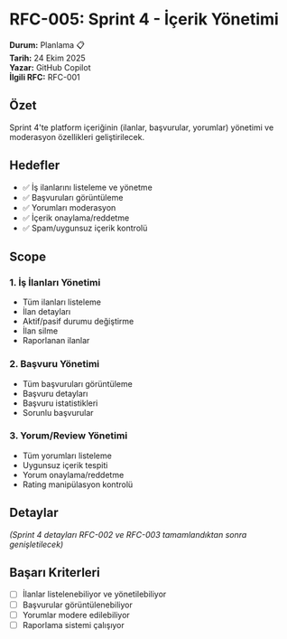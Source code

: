 # RFC-005: Sprint 4 - İçerik Yönetimi

**Durum:** Planlama 📋  
**Tarih:** 24 Ekim 2025  
**Yazar:** GitHub Copilot  
**İlgili RFC:** RFC-001

## Özet

Sprint 4'te platform içeriğinin (ilanlar, başvurular, yorumlar) yönetimi ve moderasyon özellikleri geliştirilecek.

## Hedefler

- ✅ İş ilanlarını listeleme ve yönetme
- ✅ Başvuruları görüntüleme
- ✅ Yorumları moderasyon
- ✅ İçerik onaylama/reddetme
- ✅ Spam/uygunsuz içerik kontrolü

## Scope

### 1. İş İlanları Yönetimi

- Tüm ilanları listeleme
- İlan detayları
- Aktif/pasif durumu değiştirme
- İlan silme
- Raporlanan ilanlar

### 2. Başvuru Yönetimi

- Tüm başvuruları görüntüleme
- Başvuru detayları
- Başvuru istatistikleri
- Sorunlu başvurular

### 3. Yorum/Review Yönetimi

- Tüm yorumları listeleme
- Uygunsuz içerik tespiti
- Yorum onaylama/reddetme
- Rating manipülasyon kontrolü

## Detaylar

_(Sprint 4 detayları RFC-002 ve RFC-003 tamamlandıktan sonra genişletilecek)_

## Başarı Kriterleri

- [ ] İlanlar listelenebiliyor ve yönetilebiliyor
- [ ] Başvurular görüntülenebiliyor
- [ ] Yorumlar modere edilebiliyor
- [ ] Raporlama sistemi çalışıyor
